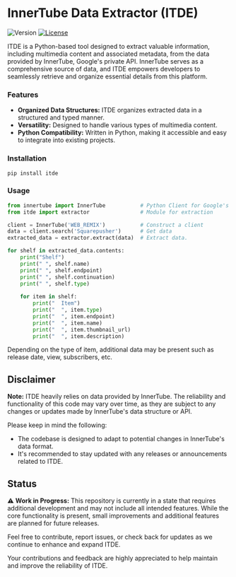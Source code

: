 # InnerTube Data Extractor (ITDE)
![Version](https://img.shields.io/badge/version-1.0.9-blue)
[![License](https://img.shields.io/badge/License-MIT-blue.svg)](https://en.wikipedia.org/wiki/MIT_License)


ITDE is a Python-based tool designed to extract valuable information, including multimedia content and associated metadata, from the data provided by InnerTube, Google's private API. 
InnerTube serves as a comprehensive source of data, and ITDE empowers developers to seamlessly retrieve and organize essential details from this platform.

### Features

- **Organized Data Structures:**  ITDE organizes extracted data in a structured and typed manner.
- **Versatility:** Designed to handle various types of multimedia content.
- **Python Compatibility:** Written in Python, making it accessible and easy to integrate into existing projects.

### Installation
```shell
pip install itde
```


### Usage
```python
from innertube import InnerTube           # Python Client for Google's Private InnerTube API
from itde import extractor                # Module for extraction

client = InnerTube('WEB_REMIX')           # Construct a client
data = client.search('Squarepusher')      # Get data
extracted_data = extractor.extract(data)  # Extract data.

for shelf in extracted_data.contents:
    print("Shelf")
    print(" ", shelf.name)
    print(" ", shelf.endpoint)
    print(" ", shelf.continuation)
    print(" ", shelf.type)
    
    for item in shelf:
        print("  Item")
        print("  ", item.type)
        print("  ", item.endpoint)
        print("  ", item.name)
        print("  ", item.thumbnail_url)
        print("  ", item.description)  
```

Depending on the type of item, additional data may be present such as release date, view, subscribers, etc.

## Disclaimer

**Note:** ITDE heavily relies on data provided by InnerTube. The reliability and functionality of this code may vary over time, as they are subject to any changes or updates made by InnerTube's data structure or API.

Please keep in mind the following:

- The codebase is designed to adapt to potential changes in InnerTube's data format.
- It's recommended to stay updated with any releases or announcements related to ITDE.

## Status

⚠️ **Work in Progress:** This repository is currently in a state that requires additional development and may not include all intended features. While the core functionality is present, small improvements and additional features are planned for future releases.

Feel free to contribute, report issues, or check back for updates as we continue to enhance and expand ITDE.

Your contributions and feedback are highly appreciated to help maintain and improve the reliability of ITDE.
